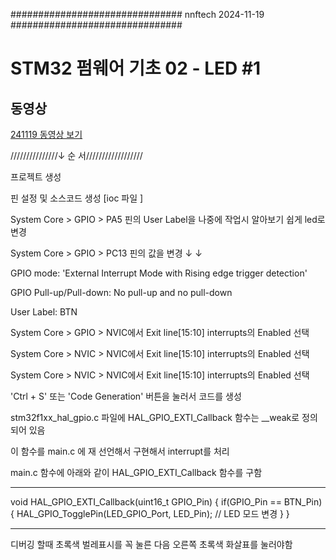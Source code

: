 ############################### nnftech 2024-11-19 ###############################

# STM32 펌웨어 기초 02 - LED #1 

   ## 동영상
   [241119 동영상 보기](https://vimeo.com/1031400673)

///////////////↓ 순 서////////////////// 

프로젝트 생성

핀 설정 및 소스코드 생성 [ioc 파일 ]

System Core > GPIO > PA5 핀의 User Label을 나중에 작업시 알아보기 쉽게 led로 변경

System Core > GPIO > PC13 핀의 값을 변경 ↓ ↓

GPIO mode: 'External Interrupt Mode with Rising edge trigger detection'

GPIO Pull-up/Pull-down: No pull-up and no pull-down

User Label: BTN

System Core > GPIO > NVIC에서 Exit line[15:10] interrupts의 Enabled 선택

System Core > NVIC > NVIC에서 Exit line[15:10] interrupts의 Enabled 선택

System Core > NVIC > NVIC에서 Exit line[15:10] interrupts의 Enabled 선택

'Ctrl + S' 또는 'Code Generation' 버튼을 눌러서 코드를 생성

stm32f1xx_hal_gpio.c 파일에 HAL_GPIO_EXTI_Callback 함수는 __weak로 정의되어 있음

이 함수를 main.c 에 재 선언해서 구현해서 interrupt를 처리

main.c 함수에 아래와 같이 HAL_GPIO_EXTI_Callback 함수를 구함

---------------------------------------------------------------------------------
void HAL_GPIO_EXTI_Callback(uint16_t GPIO_Pin)
{
	if(GPIO_Pin == BTN_Pin)
	{
		HAL_GPIO_TogglePin(LED_GPIO_Port, LED_Pin);  // LED 모드 변경
	}
}

-----------------------------------------------------------------------------------


디버깅 할때 초록색 벌레표시를 꼭 눌른 다음 오른쪽 초록색 화살표를 눌러야함 
